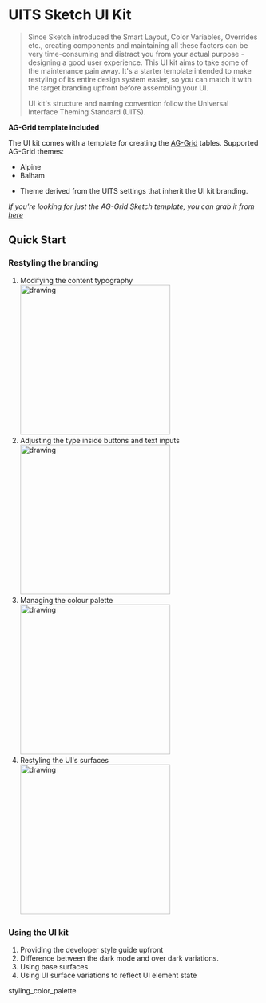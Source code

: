 # UITS Sketch UI Kit

>Since Sketch introduced the Smart Layout, Color Variables, Overrides etc., creating components and maintaining all these factors can be very time-consuming and distract you from your actual purpose - designing a good user experience. This UI kit aims to take some of the maintenance pain away. It's a starter template intended to make restyling of its entire design system easier, so you can match it with the target branding upfront before assembling your UI. 
>
>UI kit's structure and naming convention follow the Universal Interface Theming Standard (UITS).

__AG-Grid template included__

The UI kit comes with a template for creating the [AG-Grid](https://www.ag-grid.com/) tables. Supported AG-Grid themes:
- Alpine
- Balham
+ Theme derived from the UITS settings that inherit the UI kit branding.

_If you're looking for just the AG-Grid Sketch template, you can grab it from [here](#)_

## Quick Start

### Restyling the branding

1. Modifying the content typography 
    [<img src="https://palmaka.design/sketch-uits-db/styling_content_type@2x.jpg" alt="drawing" width="300"/>](#)
2. Adjusting the type inside buttons and text inputs 
    <img src="https://palmaka.design/sketch-uits-db/styling_ui_type@2x.jpg" alt="drawing" width="300"/>
3. Managing the colour palette 
    <img src="https://palmaka.design/sketch-uits-db/styling_ui_surfaces@2x.jpg" alt="drawing" width="300"/>
4. Restyling the UI's surfaces 
    <img src="https://palmaka.design/sketch-uits-db/styling_color_palette@2x.jpg" alt="drawing" width="300"/>

### Using the UI kit

1. Providing the developer style guide upfront
2. Difference between the dark mode and over dark variations.
3. Using base surfaces
4. Using UI surface variations to reflect UI element state

styling_color_palette 